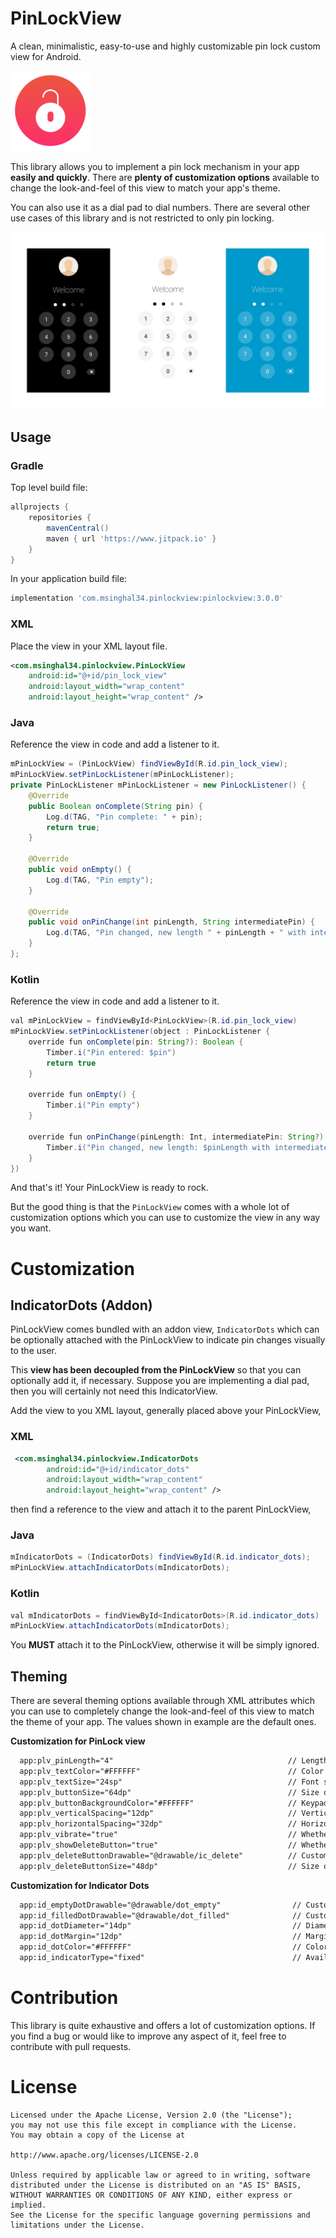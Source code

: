 # PinLockView
A clean, minimalistic, easy-to-use and highly customizable pin lock custom view for Android.

![PinLockView](screens/logo.png)

This library allows you to implement a pin lock mechanism in your app **easily and quickly**. There are **plenty of customization options** available to change the look-and-feel of this view to match your app's theme.

You can also use it as a dial pad to dial numbers. There are several other use cases of this library and is not restricted to only pin locking.

![PinLockView](screens/promo.png)

## Usage

### Gradle
Top level build file:
``` gradle
allprojects {
    repositories {
        mavenCentral()
    	maven { url 'https://www.jitpack.io' }
    }
}
```
In your application build file:
``` gradle
implementation 'com.msinghal34.pinlockview:pinlockview:3.0.0'
```

### XML

Place the view in your XML layout file.

```xml
<com.msinghal34.pinlockview.PinLockView
    android:id="@+id/pin_lock_view"
    android:layout_width="wrap_content"
    android:layout_height="wrap_content" />
```

### Java
Reference the view in code and add a listener to it.

```java
mPinLockView = (PinLockView) findViewById(R.id.pin_lock_view);
mPinLockView.setPinLockListener(mPinLockListener);
private PinLockListener mPinLockListener = new PinLockListener() {
    @Override
    public Boolean onComplete(String pin) {
        Log.d(TAG, "Pin complete: " + pin);
        return true;
    }

    @Override
    public void onEmpty() {
        Log.d(TAG, "Pin empty");
    }

    @Override
    public void onPinChange(int pinLength, String intermediatePin) {
        Log.d(TAG, "Pin changed, new length " + pinLength + " with intermediate pin " + intermediatePin);
    }
};
```

### Kotlin
Reference the view in code and add a listener to it.

```java
val mPinLockView = findViewById<PinLockView>(R.id.pin_lock_view)
mPinLockView.setPinLockListener(object : PinLockListener {
    override fun onComplete(pin: String?): Boolean {
        Timber.i("Pin entered: $pin")
        return true
    }

    override fun onEmpty() {
        Timber.i("Pin empty")
    }

    override fun onPinChange(pinLength: Int, intermediatePin: String?) {
        Timber.i("Pin changed, new length: $pinLength with intermediate pin: $intermediatePin")
    }
})
```

And that's it! Your PinLockView is ready to rock.

But the good thing is that the ```PinLockView``` comes with a whole lot of customization options which you can use to customize the view in any way you want.

# Customization

## IndicatorDots (Addon)
PinLockView comes bundled with an addon view, ```IndicatorDots``` which can be optionally attached with the PinLockView to indicate pin changes visually to the user.

This **view has been decoupled from the PinLockView** so that you can optionally add it, if necessary. Suppose you are implementing a dial pad, then you will certainly not need this IndicatorView.

Add the view to you XML layout, generally placed above your PinLockView,

### XML
```xml
 <com.msinghal34.pinlockview.IndicatorDots
        android:id="@+id/indicator_dots"
        android:layout_width="wrap_content"
        android:layout_height="wrap_content" />
```
then find a reference to the view and attach it to the parent PinLockView,

### Java
```java
mIndicatorDots = (IndicatorDots) findViewById(R.id.indicator_dots);
mPinLockView.attachIndicatorDots(mIndicatorDots);
```


### Kotlin
```java
val mIndicatorDots = findViewById<IndicatorDots>(R.id.indicator_dots)
mPinLockView.attachIndicatorDots(mIndicatorDots);
```

You **MUST** attach it to the PinLockView, otherwise it will be simply ignored.

## Theming

There are several theming options available through XML attributes which you can use to completely change the look-and-feel of this view to match the theme of your app. The values shown in example are the default ones.

**Customization for PinLock view**
```xml
  app:plv_pinLength="4"                                       // Length of the pin
  app:plv_textColor="#FFFFFF"                                 // Color of the digits and the delete drawable
  app:plv_textSize="24sp"                                     // Font size of digits in the keypad
  app:plv_buttonSize="64dp"                                   // Size of individual keys/buttons
  app:plv_buttonBackgroundColor="#FFFFFF"                     // Keypad buttons' background color. Alpha of 0.2 is applied to color internally
  app:plv_verticalSpacing="12dp"                              // Vertical space between the keypad buttons
  app:plv_horizontalSpacing="32dp"                            // Horizontal space between the keypad buttons
  app:plv_vibrate="true"                                      // Whether to vibrate on key press and success/error events
  app:plv_showDeleteButton="true"                             // Whether to show the delete button or not
  app:plv_deleteButtonDrawable="@drawable/ic_delete"          // Customize drawable for the delete button
  app:plv_deleteButtonSize="48dp"                             // Size of the delete button drawable in the keypad
```


**Customization for Indicator Dots**
```xml
  app:id_emptyDotDrawable="@drawable/dot_empty"                // Customize the empty dot drawable
  app:id_filledDotDrawable="@drawable/dot_filled"              // Customize the filled dot drawable
  app:id_dotDiameter="14dp"                                    // Diameter of the dots
  app:id_dotMargin="12dp"                                      // Margin between dots
  app:id_dotColor="#FFFFFF"                                    // Color of filled and empty dots, only applicable if custom drawables for dots are not provided
  app:id_indicatorType="fixed"                                 // Available options: "fixed", "fill" and "fillWithAnimation"
```

# Contribution

This library is quite exhaustive and offers a lot of customization options. If you find a bug or would like to improve any aspect of it, feel free to contribute with pull requests.

# License

```
Licensed under the Apache License, Version 2.0 (the "License");
you may not use this file except in compliance with the License.
You may obtain a copy of the License at   

http://www.apache.org/licenses/LICENSE-2.0

Unless required by applicable law or agreed to in writing, software
distributed under the License is distributed on an "AS IS" BASIS,
WITHOUT WARRANTIES OR CONDITIONS OF ANY KIND, either express or implied.
See the License for the specific language governing permissions and
limitations under the License.
```
